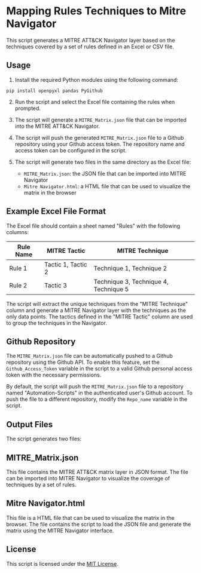 # Mapping Rules Techniques to Mitre Navigator

This script generates a MITRE ATT&CK Navigator layer based on the techniques covered by a set of rules defined in an Excel or CSV file.

## Usage

1. Install the required Python modules using the following command:
```
pip install openpyxl pandas PyGithub
```

2. Run the script and select the Excel file containing the rules when prompted.

3. The script will generate a `MITRE_Matrix.json` file that can be imported into the MITRE ATT&CK Navigator.

4. The script will push the generated `MITRE_Matrix.json` file to a Github repository using your Github access token. The repository name and access token can be configured in the script.

5. The script will generate two files in the same directory as the Excel file:
   - `MITRE_Matrix.json`: the JSON file that can be imported into MITRE Navigator
   - `Mitre Navigator.html`: a HTML file that can be used to visualize the matrix in the browser

## Example Excel File Format

The Excel file should contain a sheet named "Rules" with the following columns:

| Rule Name | MITRE Tactic | MITRE Technique |
| --- | --- | --- |
| Rule 1 | Tactic 1, Tactic 2 | Technique 1, Technique 2 |
| Rule 2 | Tactic 3 | Technique 3, Technique 4, Technique 5 |

The script will extract the unique techniques from the "MITRE Technique" column and generate a MITRE Navigator layer with the techniques as the only data points. 
The tactics defined in the "MITRE Tactic" column are used to group the techniques in the Navigator.

## Github Repository

The `MITRE_Matrix.json` file can be automatically pushed to a Github repository using the Github API. To enable this feature, set the `Github_Access_Token` variable in the script to a valid Github personal access token with the necessary permissions.

By default, the script will push the `MITRE_Matrix.json` file to a repository named "Automation-Scripts" in the authenticated user's Github account. To push the file to a different repository, modify the `Repo_name` variable in the script.

## Output Files
The script generates two files:

## MITRE_Matrix.json
This file contains the MITRE ATT&CK matrix layer in JSON format. The file can be imported into MITRE Navigator to visualize the coverage of techniques by a set of rules.

## Mitre Navigator.html
This file is a HTML file that can be used to visualize the matrix in the browser. The file contains the script to load the JSON file and generate the matrix using the MITRE Navigator interface.

## License

This script is licensed under the [MIT License](https://github.com/yourusername/Automation-Scripts/blob/main/LICENSE).
